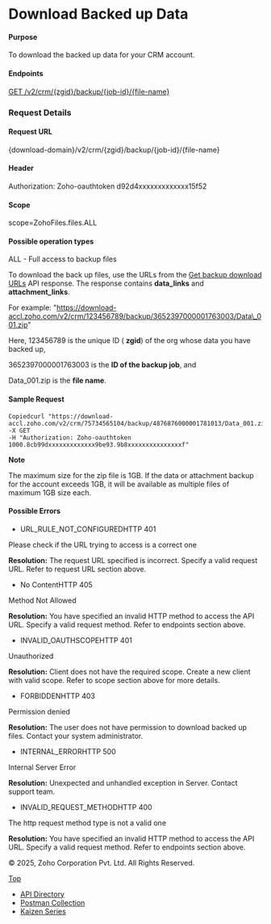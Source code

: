 
# Download Backed up Data

#### Purpose

To download the backed up data for your CRM account.

#### Endpoints

[GET /v2/crm/{zgid}/backup/{job-id}/{file-name}](https://www.zoho.com/crm/developer/docs/api/v7/download-backup.html)

### Request Details

#### Request URL

{download-domain}/v2/crm/{zgid}/backup/{job-id}/{file-name}

#### Header

Authorization: Zoho-oauthtoken d92d4xxxxxxxxxxxxx15f52

#### Scope

scope=ZohoFiles.files.ALL

#### Possible operation types

ALL - Full access to backup files

To download the back up files, use the URLs from the [Get backup download URLs](https://www.zoho.com/crm/developer/docs/api/v7/get-backup-urls.html) API response. The response contains **data\_links** and **attachment\_links**.

For example: "https://download-accl.zoho.com/v2/crm/123456789/backup/3652397000001763003/Data\_001.zip"

Here, 123456789 is the unique ID ( **zgid**) of the org whose data you have backed up,

3652397000001763003 is the **ID of the backup job**, and

Data\_001.zip is the **file name**.

#### Sample Request

``` curl
Copiedcurl "https://download-accl.zoho.com/v2/crm/75734565104/backup/4876876000001781013/Data_001.zip"
-X GET
-H "Authorization: Zoho-oauthtoken 1000.8cb99dxxxxxxxxxxxxx9be93.9b8xxxxxxxxxxxxxxxf"
```

**Note**

The maximum size for the zip file is 1GB. If the data or attachment backup for the account exceeds 1GB, it will be available as multiple files of maximum 1GB size each.

#### Possible Errors

- URL\_RULE\_NOT\_CONFIGUREDHTTP 401



Please check if the URL trying to access is a correct one

**Resolution:** The request URL specified is incorrect. Specify a valid request URL. Refer to request URL section above.

- No ContentHTTP 405



Method Not Allowed

**Resolution:** You have specified an invalid HTTP method to access the API URL. Specify a valid request method. Refer to endpoints section above.

- INVALID\_OAUTHSCOPEHTTP 401



Unauthorized

**Resolution:** Client does not have the required scope. Create a new client with valid scope. Refer to scope section above for more details.

- FORBIDDENHTTP 403



Permission denied

**Resolution:** The user does not have permission to download backed up files. Contact your system administrator.

- INTERNAL\_ERRORHTTP 500



Internal Server Error

**Resolution:** Unexpected and unhandled exception in Server. Contact support team.

- INVALID\_REQUEST\_METHODHTTP 400



The http request method type is not a valid one

**Resolution:** You have specified an invalid HTTP method to access the API URL. Specify a valid request method. Refer to endpoints section above.


© 2025, Zoho Corporation Pvt. Ltd. All Rights Reserved.

[Top](https://www.zoho.com/crm/developer/docs/api/v7/download-backup.html#top)

- [API Directory](https://www.zoho.com/crm/developer/docs/api-directory.html?source_from=qlink_)
- [Postman Collection](https://www.postman.com/zohocrmdevelopers/workspace/zoho-crm-developers/overview?source_from=qlink_)
- [Kaizen Series](https://www.zoho.com/crm/developer/docs/kaizen-series-directory.html?source_from=qlink_)